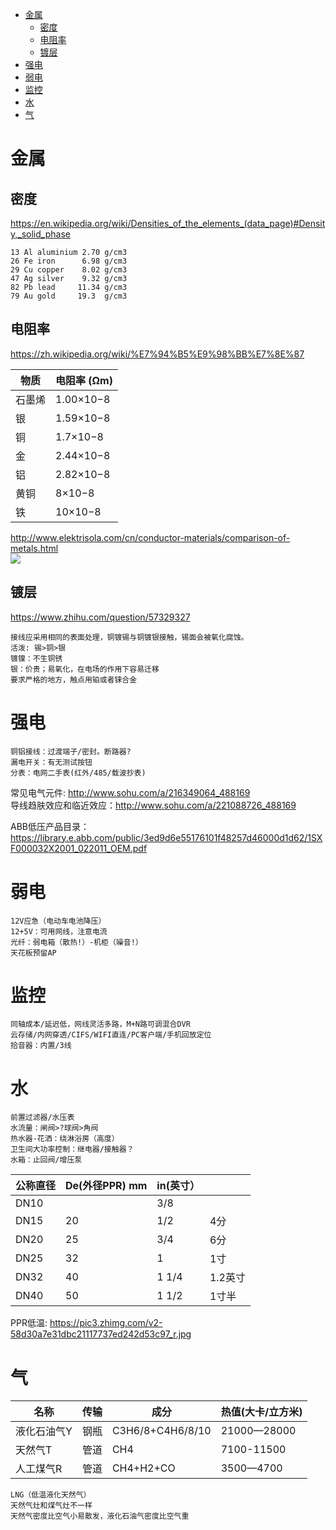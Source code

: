 <!-- TOC -->

- [金属](#金属)
    - [密度](#密度)
    - [电阻率](#电阻率)
    - [镀层](#镀层)
- [强电](#强电)
- [弱电](#弱电)
- [监控](#监控)
- [水](#水)
- [气](#气)

<!-- /TOC -->

# 金属
## 密度
https://en.wikipedia.org/wiki/Densities_of_the_elements_(data_page)#Density,_solid_phase

    13 Al aluminium 2.70 g/cm3
    26 Fe iron      6.98 g/cm3
    29 Cu copper    8.02 g/cm3
    47 Ag silver    9.32 g/cm3
    82 Pb lead     11.34 g/cm3
    79 Au gold     19.3  g/cm3

## 电阻率
https://zh.wikipedia.org/wiki/%E7%94%B5%E9%98%BB%E7%8E%87

|物质|电阻率 (Ωm)|
|---|---|
|石墨烯|1.00×10−8|
|银|1.59×10−8|
|铜|1.7×10−8|
|金|2.44×10−8|
|铝|2.82×10−8|
|黄铜|8×10−8|
|铁|10×10−8|

http://www.elektrisola.com/cn/conductor-materials/comparison-of-metals.html  
![](https://pic3.zhimg.com/v2-c62dd9e9abb89511164888df8e558b3a_r.jpg)

## 镀层
https://www.zhihu.com/question/57329327  

    接线应采用相同的表面处理，铜镀锡与铜镀银接触，锡面会被氧化腐蚀。
    活泼: 锡>铜>银
    镀镍：不生铜锈
    银：价贵；易氧化，在电场的作用下容易迁移
    要求严格的地方，触点用铂或者铼合金

# 强电

    铜铝接线：过渡端子/密封。断路器?
    漏电开关：有无测试按钮
    分表：电网二手表(红外/485/载波抄表)

常见电气元件: http://www.sohu.com/a/216349064_488169  
导线趋肤效应和临近效应：http://www.sohu.com/a/221088726_488169  

ABB低压产品目录： https://library.e.abb.com/public/3ed9d6e55176101f48257d46000d1d62/1SXF000032X2001_022011_OEM.pdf

# 弱电

    12V应急（电动车电池降压）
    12+5V：可用网线，注意电流
    光纤：弱电箱（散热!）-机柜（噪音!）
    天花板预留AP

# 监控

    同轴成本/延迟低，网线灵活多路，M+N路可调混合DVR
    云存储/内网穿透/CIFS/WIFI直连/PC客户端/手机回放定位
    拾音器：内置/3线

# 水

    前置过滤器/水压表
    水流量：闸阀>?球阀>角阀
    热水器-花洒：绕淋浴房（高度）
    卫生间大功率控制：继电器/接触器？
    水箱：止回阀/增压泵

|公称直径|De(外径PPR) mm|in(英寸）||
|---|---|---|--|
|DN10||3/8||
|DN15|20|1/2|4分|
|DN20|25|3/4|6分|
|DN25|32|1|1寸|
|DN32|40|1 1/4|1.2英寸|
|DN40|50|1 1/2|1寸半|

PPR低温: https://pic3.zhimg.com/v2-58d30a7e31dbc21117737ed242d53c97_r.jpg

# 气

|名称|传输|成分|热值(大卡/立方米)|
|---|---|---|--|
|液化石油气Y|钢瓶|C3H6/8+C4H6/8/10|21000—28000|
|天然气T|管道|CH4|7100-11500|
|人工煤气R|管道|CH4+H2+CO|3500—4700|

    LNG（低温液化天然气）
    天然气灶和煤气灶不一样
    天然气密度比空气小易散发，液化石油气密度比空气重